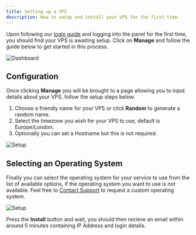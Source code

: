 ```yaml
---
title: Setting up a VPS
description: How to setup and install your VPS for the first time.
---
```

Upon following our [login guide](/vps/how-to-login) and logging into the panel for the first time, you should find your VPS is awaiting setup. Click on **Manage** and follow the guide below to get started in this process.

![Dashboard](/assets/setup_dashboard.png)

## Configuration
Once clicking **Manage** you will be brought to a page allowing you to input details about your VPS, follow the setup steps below.
1. Choose a friendly name for your VPS or click **Random** to generate a random name.
2. Select the timezone you wish for your VPS to use, default is Europe/London.
3. Optionally you can set a Hostname but this is not required.

![Setup](/assets/setup1.png)

## Selecting an Operating System
Finally you can select the operating system for your service to use from the list of available options, if the operating system you want to use is not available. Feel free to [Contact Support](/general/getting-support) to request a custom operating system.

![Setup](/assets/setup2.png)

Press the **Install** button and wait, you should then recieve an email within around 5 minutes containing IP Address and login details.